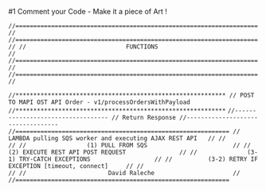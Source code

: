 #1 Comment your Code - Make it a piece of Art ! 

`//====================================================================//
//====================================================================//
//                            FUNCTIONS                               //
//====================================================================//
//====================================================================//`

`
//***********************************************************
// POST TO MAPI OST API Order - v1/processOrdersWithPayload
//***********************************************************
`
`
//----------------------------------
// Return Response
//----------------------------------
`
`
//============================================================
//  LAMBDA pulling SQS worker and executing AJAX REST API   //
//                                                          //
//                 (1) PULL FROM SQS                        //
//          (2) EXECUTE REST API POST REQUEST               //
//              (3-1) TRY-CATCH EXCEPTIONS                  //
//          (3-2) RETRY IF EXCEPTION [timeout, connect]     //
//                                                          //
//                       David Raleche                      //
//============================================================
` 
